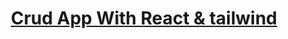 <div align='center'>

<h1 > 
 <a href="https://crudoperationbyrasel.netlify.app/">
   Crud App With React & tailwind
</a>
</h1>
  
</div>

